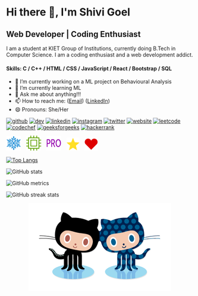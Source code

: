 # **Hi there 👋, I'm Shivi Goel**
## Web Developer | Coding Enthusiast
I am a student at KIET Group of Institutions, currently doing B.Tech in Computer Science. I am a coding enthusiast and a web development addict.

#### Skills: C / C++ / HTML / CSS / JavaScript / React / Bootstrap / SQL

- 🔭 I’m currently working on a ML project on Behavioural Analysis 
- 🌱 I’m currently learning ML 
- 💬 Ask me about anything!!! 
- 📫 How to reach me: ([Email](mailto:shivigoel04@gmail.com)) ([LinkedIn](https://www.linkedin.com/in/shivigoel94/)) 
- 😄 Pronouns: She/Her 


[<img color='white' src='https://cdn.jsdelivr.net/npm/simple-icons@3.0.1/icons/github.svg' alt='github' height='40'>](https://github.com/goelshivi04)  [<img src='https://cdn.jsdelivr.net/npm/simple-icons@3.0.1/icons/dev-dot-to.svg' alt='dev' height='40'>](https://dev.to/goelshivi04)  [<img src='https://cdn.jsdelivr.net/npm/simple-icons@3.0.1/icons/linkedin.svg' alt='linkedin' height='40'>](https://www.linkedin.com/in/shivigoel94/)  [<img src='https://cdn.jsdelivr.net/npm/simple-icons@3.0.1/icons/instagram.svg' alt='instagram' height='40'>](https://www.instagram.com/shivi__goel/)  [<img src='https://cdn.jsdelivr.net/npm/simple-icons@3.0.1/icons/twitter.svg' alt='twitter' height='40'>](https://twitter.com/shivi_goel_)  [<img src='https://cdn.jsdelivr.net/npm/simple-icons@3.0.1/icons/icloud.svg' alt='website' height='40'>](https://goelshivi04.github.io/)  [<img src='https://cdn.jsdelivr.net/npm/simple-icons@3.0.1/icons/leetcode.svg' alt='leetcode' height='40'>](https://leetcode.com/sg2924/)  [<img src='https://cdn.jsdelivr.net/npm/simple-icons@3.0.1/icons/codechef.svg' alt='codechef' height='40'>](https://www.codechef.com/users/sh432)  [<img src='https://cdn.jsdelivr.net/npm/simple-icons@3.0.1/icons/geeksforgeeks.svg' alt='geeksforgeeks' height='40'>](https://mail.google.com/mail/u/0/?zx=qs1wlon9b1hg#inbox)  [<img src='https://cdn.jsdelivr.net/npm/simple-icons@3.0.1/icons/hackerrank.svg' alt='hackerrank' height='40'>](https://www.hackerrank.com/shivigoel04)  

<a href='https://archiveprogram.github.com/'><img src='https://raw.githubusercontent.com/acervenky/animated-github-badges/master/assets/acbadge.gif' width='40' height='40'></a> <a href='https://docs.github.com/en/developers'><img src='https://raw.githubusercontent.com/acervenky/animated-github-badges/master/assets/devbadge.gif' width='40' height='40'></a> <a href='https://github.com/pricing'><img src='https://raw.githubusercontent.com/acervenky/animated-github-badges/master/assets/pro.gif' width='40' height='40'></a> <a href='https://stars.github.com/'><img src='https://raw.githubusercontent.com/acervenky/animated-github-badges/master/assets/starbadge.gif' width='35' height='35'></a> <a href='https://docs.github.com/en/github/supporting-the-open-source-community-with-github-sponsors'><img src='https://raw.githubusercontent.com/acervenky/animated-github-badges/master/assets/sponsorbadge.gif' width='35' height='35'></a> 


[![Top Langs](https://github-readme-stats.vercel.app/api/top-langs/?username=goelshivi04)](https://github.com/anuraghazra/github-readme-stats)

![GitHub stats](https://github-readme-stats.vercel.app/api?username=goelshivi04&show_icons=true)   

![GitHub metrics](https://metrics.lecoq.io/goelshivi04)  

![GitHub streak stats](https://streak-stats.demolab.com/?user=goelshivi04)   

<p align="center">
    <a href="https://github.com/SanchitaMishra170676"><img src="forkit.gif "/></a> 
</p>
